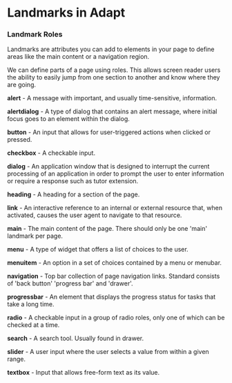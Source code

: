 # Landmarks in Adapt

### Landmark Roles

Landmarks are attributes you can add to elements in your page to define areas like the main content or a navigation region.

We can define parts of a page using roles. This allows screen reader users the ability to easily jump from one section to another and know where they are going.
 

**alert** - A message with important, and usually time-sensitive, information.

**alertdialog** - A type of dialog that contains an alert message, where initial focus goes to an element within the dialog. 

**button** - An input that allows for user-triggered actions when clicked or pressed.

**checkbox** - A checkable input.

**dialog** - An application window that is designed to interrupt the current processing of an application in order to prompt the user to enter information or require a response such as tutor extension.

**heading** - A heading for a section of the page.

**link** - An interactive reference to an internal or external resource that, when activated, causes the user agent to navigate to that resource.

**main** - The main content of the page. There should only be one 'main' landmark per page.

**menu** - A type of widget that offers a list of choices to the user.

**menuitem** - An option in a set of choices contained by a menu or menubar.

**navigation** - Top bar collection of page navigation links. Standard consists of 'back button' 'progress bar' and 'drawer'.

**progressbar** - An element that displays the progress status for tasks that take a long time.

**radio** - A checkable input in a group of radio roles, only one of which can be checked at a time.

**search** - A search tool. Usually found in drawer.

**slider** - A user input where the user selects a value from within a given range.

**textbox** - Input that allows free-form text as its value.








 
